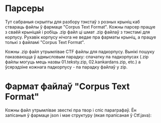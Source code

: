 # Парсеры
Тут сабраныя скрыпты для разбору тэкстаў з розных крыніц каб ствараць файлы ў фармаце "Corpus Text Format".
Кожны парсер працуе з сваёй крыніцай і робіць .zip файл ці шмат .zip файлаў з тэкстамі для корпусу.
Рухавік корпусу нічога не ведае пра фарматы крыніц, а працуе толькі з файламі "Corpus Text Format".

Кожны .zip файл утрымлівае CTF файлы для падкорпусу. Вынікі пошуку паказваюцца ў адмысловым парадку:
спачатку па падкорпусах (.zip файлы могуць мець назвы 01.teksty.zip, 02.kankardans.zip, etc.) а ўсярэдзіне
кожнага падкорпусу - па парадку файлаў у zip.

# Фармат файлаў "Corpus Text Format"
Кожны файл утрымлівае звесткі пра твор і спіс параграфаў. Ён запісаныя ў фармаце json і мае структуру (якая прапісаная ў Ctf.java):
